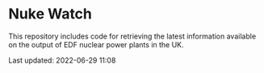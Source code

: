 # Nuke Watch

This repository includes code for retrieving the latest information available on the output of EDF nuclear power plants in the UK.

Last updated: 2022-06-29 11:08